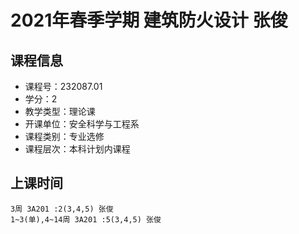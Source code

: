 # 2021年春季学期 建筑防火设计 张俊






## 课程信息

- 课程号：232087.01
- 学分：2
- 教学类型：理论课
- 开课单位：安全科学与工程系
- 课程类别：专业选修
- 课程层次：本科计划内课程

## 上课时间

```
3周 3A201 :2(3,4,5) 张俊
1~3(单),4~14周 3A201 :5(3,4,5) 张俊
```

